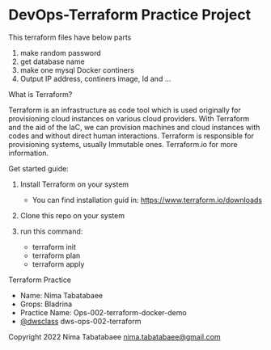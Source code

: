 # DevOps-Terraform Practice Project

This terraform files have below parts
 1) make random password
 2) get database name
 3) make one mysql Docker continers
 4) Output IP address, continers image, Id and ... 

What is Terraform?

Terraform is an infrastructure as code tool which is used originally for provisioning cloud instances on various cloud providers.
With Terraform and the aid of the IaC, we can provision machines and cloud instances with codes and without direct human interactions.
Terraform is responsible for provisioning systems, usually Immutable ones. Terraform.io for more information.

Get started guide:

1) Install Terraform on your system
   - You can find installation guid in: https://www.terraform.io/downloads
   
2) Clone this repo on your system

3) run this command:
   - terraform init
   - terraform plan
   - terraform apply


Terraform Practice
  - Name: Nima Tabatabaee
  - Grops: Bladrina
  - Practice Name: Ops-002-terraform-docker-demo
  - [@dwsclass](https://github.com/dwsclass) dws-ops-002-terraform


Copyright 2022 Nima Tabatabaee <nima.tabatabaee@gmail.com>


